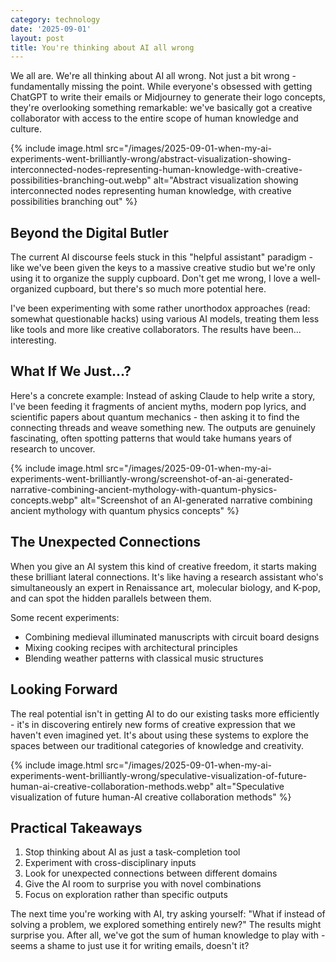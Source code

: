```yaml
---
category: technology
date: '2025-09-01'
layout: post
title: You're thinking about AI all wrong
---
```


We all are. We're all thinking about AI all wrong. Not just a bit wrong - fundamentally missing the point. While everyone's obsessed with getting ChatGPT to write their emails or Midjourney to generate their logo concepts, they're overlooking something remarkable: we've basically got a creative collaborator with access to the entire scope of human knowledge and culture.

{% include image.html src="/images/2025-09-01-when-my-ai-experiments-went-brilliantly-wrong/abstract-visualization-showing-interconnected-nodes-representing-human-knowledge-with-creative-possibilities-branching-out.webp" alt="Abstract visualization showing interconnected nodes representing human knowledge, with creative possibilities branching out" %}

## Beyond the Digital Butler

The current AI discourse feels stuck in this "helpful assistant" paradigm - like we've been given the keys to a massive creative studio but we're only using it to organize the supply cupboard. Don't get me wrong, I love a well-organized cupboard, but there's so much more potential here.

I've been experimenting with some rather unorthodox approaches (read: somewhat questionable hacks) using various AI models, treating them less like tools and more like creative collaborators. The results have been... interesting.

## What If We Just...?

Here's a concrete example: Instead of asking Claude to help write a story, I've been feeding it fragments of ancient myths, modern pop lyrics, and scientific papers about quantum mechanics - then asking it to find the connecting threads and weave something new. The outputs are genuinely fascinating, often spotting patterns that would take humans years of research to uncover.

{% include image.html src="/images/2025-09-01-when-my-ai-experiments-went-brilliantly-wrong/screenshot-of-an-ai-generated-narrative-combining-ancient-mythology-with-quantum-physics-concepts.webp" alt="Screenshot of an AI-generated narrative combining ancient mythology with quantum physics concepts" %}

## The Unexpected Connections

When you give an AI system this kind of creative freedom, it starts making these brilliant lateral connections. It's like having a research assistant who's simultaneously an expert in Renaissance art, molecular biology, and K-pop, and can spot the hidden parallels between them.

Some recent experiments:
- Combining medieval illuminated manuscripts with circuit board designs
- Mixing cooking recipes with architectural principles
- Blending weather patterns with classical music structures

## Looking Forward

The real potential isn't in getting AI to do our existing tasks more efficiently - it's in discovering entirely new forms of creative expression that we haven't even imagined yet. It's about using these systems to explore the spaces between our traditional categories of knowledge and creativity.

{% include image.html src="/images/2025-09-01-when-my-ai-experiments-went-brilliantly-wrong/speculative-visualization-of-future-human-ai-creative-collaboration-methods.webp" alt="Speculative visualization of future human-AI creative collaboration methods" %}

## Practical Takeaways

1. Stop thinking about AI as just a task-completion tool
2. Experiment with cross-disciplinary inputs
3. Look for unexpected connections between different domains
4. Give the AI room to surprise you with novel combinations
5. Focus on exploration rather than specific outputs

The next time you're working with AI, try asking yourself: "What if instead of solving a problem, we explored something entirely new?" The results might surprise you. After all, we've got the sum of human knowledge to play with - seems a shame to just use it for writing emails, doesn't it?